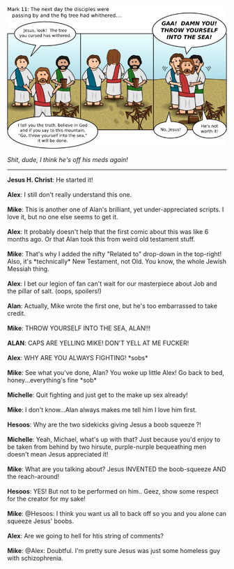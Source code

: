 <!--
.. title: Gospel of Mark II
.. slug: gospel-of-mark-ii
.. date: 2010/04/19 00:00:00
.. tags: 
.. link: 
.. description: 
-->

<a href='gospel-of-mark-ii.html' title='View comments'>
<img class='comic' src='../assets/comics/20100419.jpg' />
</a>

<em>Shit, dude, I think he's off his meds again!</em>

<!-- TEASER_END -->
<hr />

<div class='comments'>
<b>Jesus H. Christ</b>: He started it!<br /><br />
<b>Alex</b>: I still don't really understand this one.<br /><br />
<b>Mike</b>: This is another one of Alan's brilliant, yet under-appreciated scripts.  I love it, but no one else seems to get it.<br /><br />
<b>Alex</b>: It probably doesn't help that the first comic about this was like 6 months ago. Or that Alan took this from weird old testament stuff. <br /><br />
<b>Mike</b>: That's why I added the nifty "Related to" drop-down in the top-right!  Also, it's *technically* New Testament, not Old.  You know, the whole Jewish Messiah thing.<br /><br />
<b>Alex</b>: I bet our legion of fan can't wait for our masterpiece about Job and the pillar of salt. (oops, spoilers!)<br /><br />
<b>Alan</b>:  Actually, Mike wrote the first one, but he's too embarrassed to take credit.<br /><br />
<b>Mike</b>: THROW YOURSELF INTO THE SEA, ALAN!!!<br /><br />
<b>ALAN</b>: CAPS ARE YELLING MIKE! DON'T YELL AT ME FUCKER!<br /><br />
<b>Alex</b>: WHY ARE YOU ALWAYS FIGHTING! *sobs*<br /><br />
<b>Mike</b>: See what you've done, Alan?  You woke up little Alex!  Go back to bed, honey...everything's fine *sob*<br /><br />
<b>Michelle</b>: Quit fighting and just get to the make up sex already!<br /><br />
<b>Mike</b>: I don't know...Alan always makes me tell him I love him first.<br /><br />
<b>Hesoos</b>: Why are the two sidekicks giving Jesus a boob squeeze ?!<br /><br />
<b>Michelle</b>: Yeah, Michael, what's up with that? Just because you'd enjoy to be taken from behind by two hirsute, purple-nurple bequeathing men doesn't mean Jesus appreciated it!<br /><br />
<b>Mike</b>: What are you talking about?  Jesus INVENTED the boob-squeeze AND the reach-around!<br /><br />
<b>Hesoos</b>: YES! But not to be performed on him.. Geez, show some respect for the creator for my sake!<br /><br />
<b>Mike</b>: @Hesoos: I think you want us all to back off so you and you alone can squeeze Jesus' boobs.<br /><br />
<b>Alex</b>: Are we going to hell for htis string of comments?<br /><br />
<b>Mike</b>: @Alex: Doubtful.  I'm pretty sure Jesus was just some homeless guy with schizophrenia.<br /><br />
</div>


